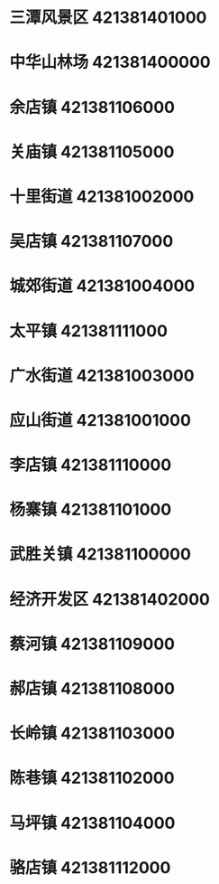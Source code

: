 # 三潭风景区 421381401000
# 中华山林场 421381400000
# 余店镇 421381106000
# 关庙镇 421381105000
# 十里街道 421381002000
# 吴店镇 421381107000
# 城郊街道 421381004000
# 太平镇 421381111000
# 广水街道 421381003000
# 应山街道 421381001000
# 李店镇 421381110000
# 杨寨镇 421381101000
# 武胜关镇 421381100000
# 经济开发区 421381402000
# 蔡河镇 421381109000
# 郝店镇 421381108000
# 长岭镇 421381103000
# 陈巷镇 421381102000
# 马坪镇 421381104000
# 骆店镇 421381112000
